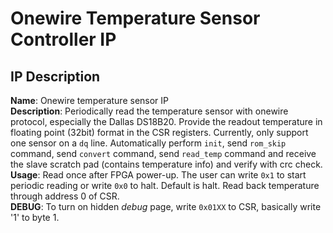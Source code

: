 # Onewire Temperature Sensor Controller IP

## IP Description

**Name**: Onewire temperature sensor IP  
**Description**: Periodically read the temperature sensor with onewire protocol, especially the Dallas DS18B20. Provide the readout temperature in floating point (32bit) format in the CSR registers. Currently, only support one sensor on a `dq` line. Automatically perform `init`, send `rom_skip` command, send `convert` command, send `read_temp` command and receive the slave scratch pad (contains temperature info) and verify with crc check.   
**Usage**: Read once after FPGA power-up. The user can write `0x1` to start periodic reading or write `0x0` to halt. Default is halt. Read back temperature through address 0 of CSR.   
**DEBUG**: To turn on hidden *debug* page, write `0x01XX` to CSR, basically write '1' to byte 1. 
